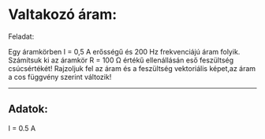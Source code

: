 # Valtakozó áram: 

Feladat: 

Egy áramkörben I = 0,5 A erősségű és 200 Hz frekvenciájú áram folyik. Számítsuk ki az áramkör R = 100 Ω értékű ellenállásán eső feszültség csúcsértékét! 
Rajzoljuk fel az áram és a feszültség vektoriális képet,az áram a cos függvény szerint változik!

----

## Adatok:
 I = 0.5 A 

